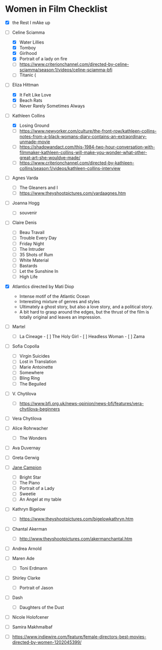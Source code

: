 # Women in Film Checklist

- [x] the Rest I mAke up
- [ ] Celine Sciamma
	- [x] Water Lillies
	- [x] Tomboy
	- [x] Girlhood
	- [x] Portrait of a lady on fire 
	- [ ] https://www.criterionchannel.com/directed-by-celine-sciamma/season:1/videos/celine-sciamma-bfi
	- [ ] Titanic (
- [ ] Eliza Hittman
	- [x] It Felt Like Love
	- [x] Beach Rats
	- [ ] Never Rarely Sometimes Always
- [ ] Kathleen Collins
	- [x] Losing Ground
	- [ ] https://www.newyorker.com/culture/the-front-row/kathleen-collins-notes-from-a-black-womans-diary-contains-an-extraordinary-unmade-movie
	- [ ]  https://shadowandact.com/this-1984-two-hour-conversation-with-filmmaker-kathleen-collins-will-make-you-wonder-what-other-great-art-she-wouldve-made/ 
	- [ ] https://www.criterionchannel.com/directed-by-kathleen-collins/season:1/videos/kathleen-collins-interview
- [ ] Agnes Varda
	- [ ] The Gleaners and I
	- [ ] https://www.theyshootpictures.com/vardaagnes.htm
- [ ] Joanna Hogg
	- [ ] souvenir
- [ ] Claire Denis
	- [ ] Beau Travail 
	- [ ] Trouble Every Day
	- [ ] Friday Night
	- [ ] The Intruder
	- [ ] 35 Shots of Rum
	- [ ] White Material
	- [ ] Bastards
	- [ ] Let the Sunshine In
	- [ ] High Life
- [x] Atlantics directed by Mati Diop
	* Intense motif of the Atlantic Ocean
	* Interesting mixture of genres and styles
	* Ultimately a ghost story, but also a love story, and a political story.
	* A bit hard to grasp around the edges, but the thrust of the film is totally original and leaves an impression.
- [ ] Martel
	- [ ] La Cineage
				- [ ] The Holy Girl
				- [ ] Headless Woman
				- [ ] Zama
- [ ] Sofia Copolla
	- [ ] Virgin Suicides
	- [ ] Lost in Translation
	- [ ] Marie Antoinette
	- [ ] Somewhere
	- [ ] Bling Ring
	- [ ] The Beguiled
- [ ] V. Chytilova
	- [ ] https://www.bfi.org.uk/news-opinion/news-bfi/features/vera-chytilova-beginners
- [ ] Vera Chytilova
- [ ] Alice Rohrwacher
	- [ ] The Wonders
- [ ] Ava Duvernay
- [ ] Greta Gerwig
- [ ] [Jane Campion](https://www.theyshootpictures.com/campionjane.htm)
	- [ ] Bright Star
	- [ ] The Piano
	- [ ] Portrait of a Lady
	- [ ] Sweetie
	- [ ] An Angel at my table
- [ ] Kathryn Bigelow
	- [ ] https://www.theyshootpictures.com/bigelowkathryn.htm
- [ ] Chantal Akerman
	- [ ] http://www.theyshootpictures.com/akermanchantal.htm
- [ ] Andrea Arnold
- [ ] Maren Ade
	- [ ] Toni Erdmann
- [ ] Shirley Clarke
	- [ ] Portrait of Jason
- [ ] Dash
	- [ ] Daughters of the Dust
- [ ] Nicole Holofcener
- [ ] Samira Makhmalbaf
- [ ]  https://www.indiewire.com/feature/female-directors-best-movies-directed-by-women-1202045399/



